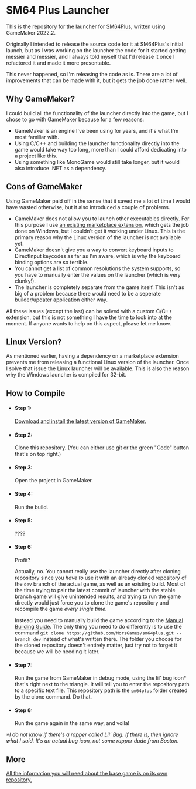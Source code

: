 # SM64 Plus Launcher

This is the repository for the launcher for [SM64Plus](https://github.com/MorsGames/sm64plus), written using GameMaker 2022.2.

Originally I intended to release the source code for it at SM64Plus's initial launch, but as I was working on the launcher the code for it started getting messier and messier, and I always told myself that I'd release it once I refactored it and made it more presentable.

This never happened, so I'm releasing the code as is. There are a lot of improvements that can be made with it, but it gets the job done rather well.

## Why GameMaker?

I could build all the functionality of the launcher directly into the game, but I chose to go with GameMaker because for a few reasons:

- GameMaker is an engine I've been using for years, and it's what I'm most familiar with.
- Using C/C++ and building the launcher functionality directly into the game would take way too long, more than I could afford dedicating into a project like this.
- Using something like MonoGame would still take longer, but it would also introduce .NET as a dependency.

## Cons of GameMaker

Using GameMaker paid off in the sense that it saved me a lot of time I would have wasted otherwise, but it also introduced a couple of problems.

- GameMaker does not allow you to launch other executables directly. For this purpose I use [an existing marketplace extension](https://marketplace.yoyogames.com/assets/575/execute-shell), which gets the job done on Windows, but I couldn't get it working under Linux. This is the primary reason why the Linux version of the launcher is not available yet.
- GameMaker doesn't give you a way to convert keyboard inputs to DirectInput keycodes as far as I'm aware, which is why the keyboard binding options are so terrible.
- You cannot get a list of common resolutions the system supports, so you have to manually enter the values on the launcher (which is very clunky!).
- The launcher is completely separate from the game itself. This isn't as big of a problem because there would need to be a seperate builder/updater application either way.

All these issues (except the last) can be solved with a custom C/C++ extension, but this is not something I have the time to look into at the moment. If anyone wants to help on this aspect, please let me know.

## Linux Version?

As mentioned earlier, having a dependency on a marketplace extension prevents me from releasing a functional Linux version of the launcher. Once I solve that issue the Linux launcher will be available. This is also the reason why the Windows launcher is compiled for 32-bit.

## How to Compile

- #### Step 1:
    [Download and install the latest version of GameMaker.](https://gamemaker.io/en)

- #### Step 2:
    Clone this repository. (You can either use git or the green "Code" button that's on top right.)

- #### Step 3:
    Open the project in GameMaker.

- #### Step 4:
    Run the build.

- #### Step 5:
    ????

- #### Step 6:
    Profit?
    
    Actually, no. You cannot really use the launcher directly after cloning repository since you _have to_ use it with an already cloned repository of the `dev` branch of the actual game, as well as an existing build. Most of the time trying to pair the latest commit of launcher with the stable branch game will give unintended results, and trying to run the game directly would just force you to clone the game's repository and recompile the game _every single time_.

    Instead you need to manually build the game according to the [Manual Building Guide](https://github.com/MorsGames/sm64plus/wiki/Manual-Building-Guide). The only thing you need to do differently is to use the command `git clone https://github.com/MorsGames/sm64plus.git --branch dev` instead of what's written there. The folder you choose for the cloned repository doesn't entirely matter, just try not to forget it because we will be needing it later.

- #### Step 7:
    Run the game from GameMaker in debug mode, using the lil' bug icon* that's right next to the triangle. It will tell you to enter the repository path to a specific text file. This repository path is the `sm64plus` folder created by the clone command. Do that.

- #### Step 8:
    Run the game again in the same way, and voila!

_\*I do not know if there's a rapper called Lil' Bug. If there is, then ignore what I said. It's an actual bug icon, not some rapper dude from Boston._

## More

[All the information you will need about the base game is on its own repository.](https://github.com/MorsGames/sm64plus)